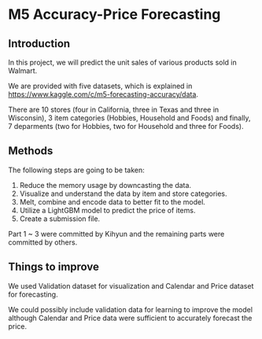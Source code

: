 # M5 Accuracy-Price Forecasting


## Introduction

In this project, we will predict the unit sales of various products sold in Walmart.

We are provided with five datasets, which is explained in https://www.kaggle.com/c/m5-forecasting-accuracy/data.

There are 10 stores (four in California, three in Texas and three in Wisconsin), 3 item categories (Hobbies, Household and Foods) and finally, 7 deparments (two for Hobbies, two for Household and three for Foods).

## Methods

The following steps are going to be taken:

1. Reduce the memory usage by downcasting the data.
2. Visualize and understand the data by item and store categories.
3. Melt, combine and encode data to better fit to the model.
4. Utilize a LightGBM model to predict the price of items.
5. Create a submission file.

Part 1 ~ 3 were committed by Kihyun and the remaining parts were committed by others.

## Things to improve

We used Validation dataset for visualization and Calendar and Price dataset for forecasting. 

We could possibly include validation data for learning to improve the model although Calendar and Price data were sufficient to accurately forecast the price.
